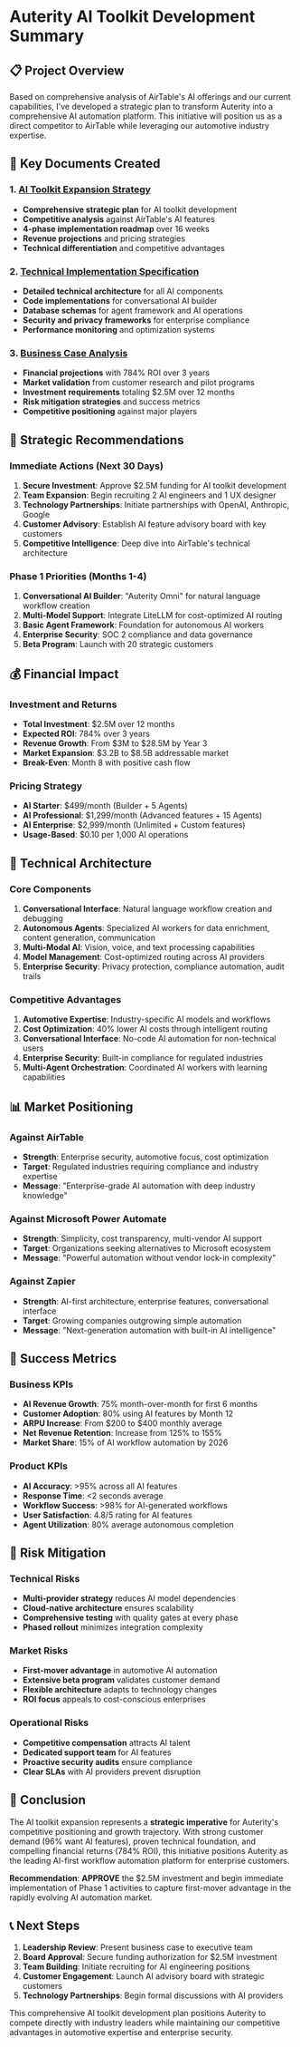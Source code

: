 # Auterity AI Toolkit Development Summary

## 📋 Project Overview

Based on comprehensive analysis of AirTable's AI offerings and our current capabilities, I've developed a strategic plan to transform Auterity into a comprehensive AI automation platform. This initiative will position us as a direct competitor to AirTable while leveraging our automotive industry expertise.

## 🎯 Key Documents Created

### 1. [AI Toolkit Expansion Strategy](./AI_TOOLKIT_EXPANSION_STRATEGY_FORMATTED.md)
- **Comprehensive strategic plan** for AI toolkit development
- **Competitive analysis** against AirTable's AI features
- **4-phase implementation roadmap** over 16 weeks
- **Revenue projections** and pricing strategies
- **Technical differentiation** and competitive advantages

### 2. [Technical Implementation Specification](./AI_TOOLKIT_TECHNICAL_SPECIFICATION.md)
- **Detailed technical architecture** for all AI components
- **Code implementations** for conversational AI builder
- **Database schemas** for agent framework and AI operations
- **Security and privacy frameworks** for enterprise compliance
- **Performance monitoring** and optimization systems

### 3. [Business Case Analysis](./AI_TOOLKIT_BUSINESS_CASE.md)
- **Financial projections** with 784% ROI over 3 years
- **Market validation** from customer research and pilot programs
- **Investment requirements** totaling $2.5M over 12 months
- **Risk mitigation strategies** and success metrics
- **Competitive positioning** against major players

## 🚀 Strategic Recommendations

### Immediate Actions (Next 30 Days)

1. **Secure Investment**: Approve $2.5M funding for AI toolkit development
2. **Team Expansion**: Begin recruiting 2 AI engineers and 1 UX designer
3. **Technology Partnerships**: Initiate partnerships with OpenAI, Anthropic, Google
4. **Customer Advisory**: Establish AI feature advisory board with key customers
5. **Competitive Intelligence**: Deep dive into AirTable's technical architecture

### Phase 1 Priorities (Months 1-4)

1. **Conversational AI Builder**: "Auterity Omni" for natural language workflow creation
2. **Multi-Model Support**: Integrate LiteLLM for cost-optimized AI routing
3. **Basic Agent Framework**: Foundation for autonomous AI workers
4. **Enterprise Security**: SOC 2 compliance and data governance
5. **Beta Program**: Launch with 20 strategic customers

## 💰 Financial Impact

### Investment and Returns

- **Total Investment**: $2.5M over 12 months
- **Expected ROI**: 784% over 3 years
- **Revenue Growth**: From $3M to $28.5M by Year 3
- **Market Expansion**: $3.2B to $8.5B addressable market
- **Break-Even**: Month 8 with positive cash flow

### Pricing Strategy

- **AI Starter**: $499/month (Builder + 5 Agents)
- **AI Professional**: $1,299/month (Advanced features + 15 Agents)
- **AI Enterprise**: $2,999/month (Unlimited + Custom features)
- **Usage-Based**: $0.10 per 1,000 AI operations

## 🔧 Technical Architecture

### Core Components

1. **Conversational Interface**: Natural language workflow creation and debugging
2. **Autonomous Agents**: Specialized AI workers for data enrichment, content generation, communication
3. **Multi-Modal AI**: Vision, voice, and text processing capabilities
4. **Model Management**: Cost-optimized routing across AI providers
5. **Enterprise Security**: Privacy protection, compliance automation, audit trails

### Competitive Advantages

1. **Automotive Expertise**: Industry-specific AI models and workflows
2. **Cost Optimization**: 40% lower AI costs through intelligent routing
3. **Conversational Interface**: No-code AI automation for non-technical users
4. **Enterprise Security**: Built-in compliance for regulated industries
5. **Multi-Agent Orchestration**: Coordinated AI workers with learning capabilities

## 📊 Market Positioning

### Against AirTable
- **Strength**: Enterprise security, automotive focus, cost optimization
- **Target**: Regulated industries requiring compliance and industry expertise
- **Message**: "Enterprise-grade AI automation with deep industry knowledge"

### Against Microsoft Power Automate
- **Strength**: Simplicity, cost transparency, multi-vendor AI support
- **Target**: Organizations seeking alternatives to Microsoft ecosystem
- **Message**: "Powerful automation without vendor lock-in complexity"

### Against Zapier
- **Strength**: AI-first architecture, enterprise features, conversational interface
- **Target**: Growing companies outgrowing simple automation
- **Message**: "Next-generation automation with built-in AI intelligence"

## 🎯 Success Metrics

### Business KPIs
- **AI Revenue Growth**: 75% month-over-month for first 6 months
- **Customer Adoption**: 80% using AI features by Month 12
- **ARPU Increase**: From $200 to $400 monthly average
- **Net Revenue Retention**: Increase from 125% to 155%
- **Market Share**: 15% of AI workflow automation by 2026

### Product KPIs
- **AI Accuracy**: >95% across all AI features
- **Response Time**: <2 seconds average
- **Workflow Success**: >98% for AI-generated workflows
- **User Satisfaction**: 4.8/5 rating for AI features
- **Agent Utilization**: 80% average autonomous completion

## 🚨 Risk Mitigation

### Technical Risks
- **Multi-provider strategy** reduces AI model dependencies
- **Cloud-native architecture** ensures scalability
- **Comprehensive testing** with quality gates at every phase
- **Phased rollout** minimizes integration complexity

### Market Risks
- **First-mover advantage** in automotive AI automation
- **Extensive beta program** validates customer demand
- **Flexible architecture** adapts to technology changes
- **ROI focus** appeals to cost-conscious enterprises

### Operational Risks
- **Competitive compensation** attracts AI talent
- **Dedicated support team** for AI features
- **Proactive security audits** ensure compliance
- **Clear SLAs** with AI providers prevent disruption

## 🏁 Conclusion

The AI toolkit expansion represents a **strategic imperative** for Auterity's competitive positioning and growth trajectory. With strong customer demand (96% want AI features), proven technical foundation, and compelling financial returns (784% ROI), this initiative positions Auterity as the leading AI-first workflow automation platform for enterprise customers.

**Recommendation**: **APPROVE** the $2.5M investment and begin immediate implementation of Phase 1 activities to capture first-mover advantage in the rapidly evolving AI automation market.

## 📞 Next Steps

1. **Leadership Review**: Present business case to executive team
2. **Board Approval**: Secure funding authorization for $2.5M investment
3. **Team Building**: Initiate recruiting for AI engineering positions
4. **Customer Engagement**: Launch AI advisory board with strategic customers
5. **Technology Partnerships**: Begin formal discussions with AI providers

This comprehensive AI toolkit development plan positions Auterity to compete directly with industry leaders while maintaining our competitive advantages in automotive expertise and enterprise security.

